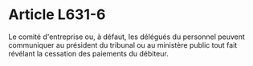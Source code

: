 # Article L631-6

Le comité d'entreprise ou, à défaut, les délégués du personnel peuvent communiquer au président du tribunal ou au ministère public tout fait révélant la cessation des paiements du débiteur.